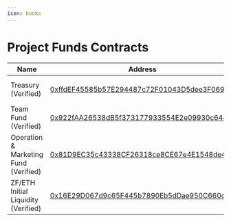 ```yaml
---
icon: books
---
```


# Project Funds Contracts



| Name                                  | Address                                                                                                                              | Owner                                                                                                             |
| ------------------------------------- | ------------------------------------------------------------------------------------------------------------------------------------ | ----------------------------------------------------------------------------------------------------------------- |
| Treasury (Verified)                   | [0xffdEF45585b57E294487c72F01043D5dee3F069f](https://explorer.zksync.io/address/0xffdEF45585b57E294487c72F01043D5dee3F069f#contract) | [Timelock Funds 24 hours](https://explorer.zksync.io/address/0x4305CF9f4Ad5427D6614e7207803E2426497917A#contract) |
| Team Fund (Verified)                  | [0x922fAA26538dB5f373177933554E2e09930c6447](https://explorer.zksync.io/address/0x922fAA26538dB5f373177933554E2e09930c6447#contract) | [Timelock Funds 24 hours](https://explorer.zksync.io/address/0x4305CF9f4Ad5427D6614e7207803E2426497917A#contract) |
| Operation & Marketing Fund (Verified) | [0x81D9EC35c43338CF26318ce8CE67e4E1548de473](https://explorer.zksync.io/address/0x81D9EC35c43338CF26318ce8CE67e4E1548de473#contract) | [Timelock Funds 24 hours](https://explorer.zksync.io/address/0x4305CF9f4Ad5427D6614e7207803E2426497917A#contract) |
| ZF/ETH Initial Liquidity (Verified)   | [0x16E29D067d9c65F445b7890Eb5dDae950C660d23](https://explorer.zksync.io/address/0x16E29D067d9c65F445b7890Eb5dDae950C660d23#contract) | [Timelock Funds 7 days](https://explorer.zksync.io/address/0x6521385CE3bf30dE58e402e5AeD567b436736a75#contract)   |

